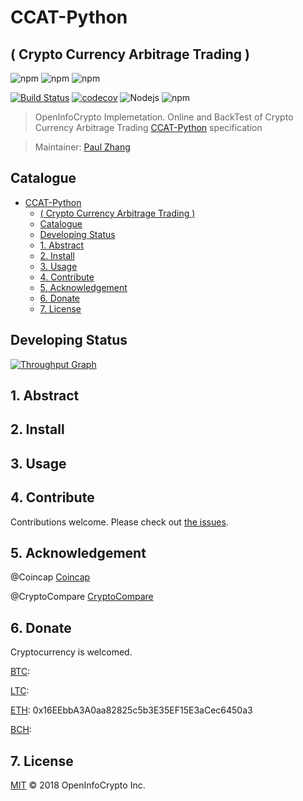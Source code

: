 # CCAT-Python
## ( Crypto Currency Arbitrage Trading )

![npm](https://img.shields.io/badge/Project-CCAT%20Python-blue.svg?style=plastic)
![npm](https://img.shields.io/badge/Status-Devloping-blue.svg?style=plastic)
![npm](https://img.shields.io/badge/Made%20by-OpenInfoCrypto-blue.svg?style=plastic)

[![Build Status](http://45.76.208.48:8080/buildStatus/icon?job=CCAT-Python&style=plastic)](http://45.76.208.48:8080/job/CCAT-Python)
[![codecov](https://codecov.io/gh/OpenInfoCrypto/CCAT-Python/branch/master/graph/badge.svg?style=plastic)](https://codecov.io/gh/OpenInfoCrypto/CCAT-Python)
![Nodejs](https://img.shields.io/badge/Node.js-%3E%3D8.11.0-orange.svg?style=plastic)
![npm](https://img.shields.io/badge/npm-%3E%3D6.0.0-orange.svg?style=plastic)

> OpenInfoCrypto Implemetation. Online and BackTest of Crypto Currency Arbitrage Trading
[CCAT-Python](https://github.com/OpenInfoCrypto/CCAT-Python) specification

> Maintainer:
[Paul Zhang](https://github.com/paulplayer)

## Catalogue
<!-- TOC depthFrom:1 depthTo:6 withLinks:1 updateOnSave:1 orderedList:0 -->

- [CCAT-Python](#ccat-python)
	- [( Crypto Currency Arbitrage Trading )](#-crypto-currency-arbitrage-trading-)
	- [Catalogue](#catalogue)
	- [Developing Status](#developing-status)
	- [1. Abstract](#1-abstract)
	- [2. Install](#2-install)
	- [3. Usage](#3-usage)
	- [4. Contribute](#4-contribute)
	- [5. Acknowledgement](#5-acknowledgement)
	- [6. Donate](#6-donate)
	- [7. License](#7-license)

<!-- /TOC -->

## Developing Status

[![Throughput Graph](https://graphs.waffle.io/OpenInfoCrypto/CCAT-Python/throughput.svg)](https://waffle.io/OpenInfoCrypto/CCAT-Python/metrics/throughput)

## 1. Abstract

## 2. Install

## 3. Usage

## 4. Contribute

Contributions welcome. Please check out [the issues](https://github.com/OpenInfoCrypto/CCAT-Core/issues).

## 5. Acknowledgement

@Coincap
[Coincap](https://coincap.io/)

@CryptoCompare
[CryptoCompare](https://www.cryptocompare.com/)

## 6. Donate

Cryptocurrency is welcomed.

[BTC](#):

[LTC](#):

[ETH](#): 0x16EEbbA3A0aa82825c5b3E35EF15E3aCec6450a3

[BCH](#):

## 7. License

[MIT](LICENSE) © 2018 OpenInfoCrypto Inc.
